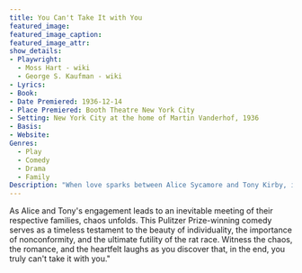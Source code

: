 ```yaml
---
title: You Can't Take It with You 
featured_image:
featured_image_caption: 
featured_image_attr:
show_details: 
- Playwright:
  - Moss Hart - wiki
  - George S. Kaufman - wiki
- Lyrics: 
- Book: 
- Date Premiered: 1936-12-14
- Place Premiered: Booth Theatre New York City
- Setting: New York City at the home of Martin Vanderhof, 1936
- Basis: 
- Website: 
Genres:
  - Play
  - Comedy
  - Drama
  - Family
Description: "When love sparks between Alice Sycamore and Tony Kirby, it's more than just a union of two souls—it's a collision of two wildly different families. Alice hails from a household of eccentrics who march to the beat of their own drums, while Tony is the scion of a Wall Street clan obsessed with status and wealth."
---
```

As Alice and Tony's engagement leads to an inevitable meeting of their respective families, chaos unfolds. This Pulitzer Prize-winning comedy serves as a timeless testament to the beauty of individuality, the importance of nonconformity, and the ultimate futility of the rat race. Witness the chaos, the romance, and the heartfelt laughs as you discover that, in the end, you truly can't take it with you."
